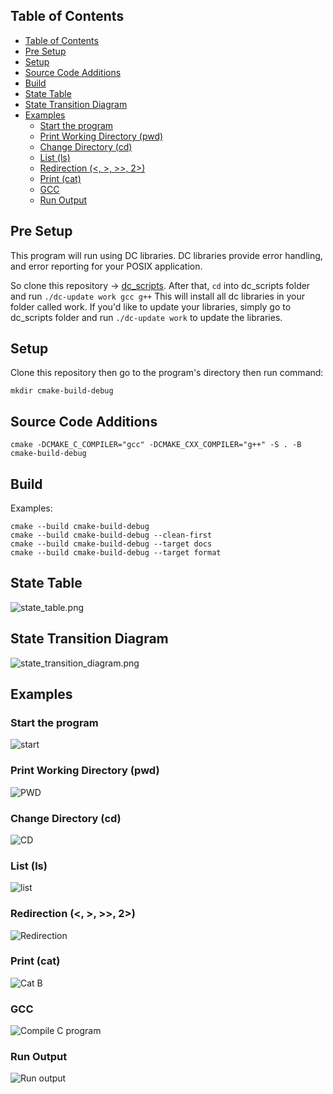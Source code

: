 ## Table of Contents

- [Table of Contents](#table-of-contents)
- [Pre Setup](#pre-setup)
- [Setup](#setup)
- [Source Code Additions](#source-code-additions)
- [Build](#build)
- [State Table](#state-table)
- [State Transition Diagram](#state-transition-diagram)
- [Examples](#examples)
  - [Start the program](#start-the-program)
  - [Print Working Directory (pwd)](#print-working-directory-pwd)
  - [Change Directory (cd)](#change-directory-cd)
  - [List (ls)](#list-ls)
  - [Redirection (<, >, >>, 2>)](#redirection----2)
  - [Print (cat)](#print-cat)
  - [GCC](#gcc)
  - [Run Output](#run-output)

## Pre Setup

This program will run using DC libraries. DC libraries provide error handling, and error reporting for your POSIX application.

So clone this repository -> [dc_scripts](https://github.com/bcitcstdatacomm/dc_scripts). After that, `cd` into dc_scripts folder and run
`./dc-update work gcc g++` This will install all dc libraries in your folder called work. If you'd like to update your libraries, simply go to dc_scripts folder and run `./dc-update work` to update the libraries.

## Setup

Clone this repository then go to the program's directory then run command:

```
mkdir cmake-build-debug
```

## Source Code Additions

```
cmake -DCMAKE_C_COMPILER="gcc" -DCMAKE_CXX_COMPILER="g++" -S . -B cmake-build-debug
```

## Build

Examples:

```
cmake --build cmake-build-debug
cmake --build cmake-build-debug --clean-first
cmake --build cmake-build-debug --target docs
cmake --build cmake-build-debug --target format
```

## State Table

![state_table.png](./images/state_table.png)

## State Transition Diagram

![state_transition_diagram.png](./images/state_transition_diagram.png)

## Examples

### Start the program

![start](<./images/startup(1).png>)

### Print Working Directory (pwd)

![PWD](<./images/pwd(3).png>)

### Change Directory (cd)

![CD](<./images/cd(8).png>)

### List (ls)

![list](<./images/lsal(12).png>)

### Redirection (<, >, >>, 2>)

![Redirection](<./images/cataandb(16).png>)

### Print (cat)

![Cat B](<./images/catb(17).png>)

### GCC

![Compile C program](<./images/gcchello(30).png>)

### Run Output

![Run output](<./images/aouthello(31).png>)
